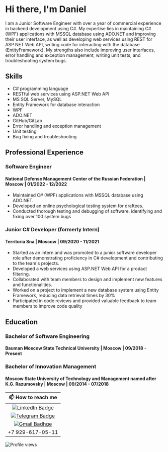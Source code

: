 # Hi there, I'm Daniel

I am a Junior Software Engineer with over a year of commercial experience in backend development using C#.
My expertise lies in maintaining C# (WPF) applications with MSSQL database using ADO.NET and improving their user interface,
as well as developing web services using REST for ASP.NET Web API, writing code for interacting with the database (EntityFramework).
My strengths also include improving user interfaces, error handling and exception management, writing unit tests, and troubleshooting system bugs.

## Skills

* C# programming language
* RESTful web services using ASP.NET Web API
* MS SQL Server, MySQL
* Entity Framework for database interaction
* WPF
* ADO.NET
* GitHub/GitLab
* Error handling and exception management
* Unit testing
* Bug fixing and troubleshooting

## Professional Experience

### Software Engineer

#### National Defense Management Center of the Russian Federation | Moscow | 01/2022 - 12/2022

* Maintained C# (WPF) applications with MSSQL database using ADO.NET.
* Developed an online psychological testing system for draftees.
* Conducted thorough testing and debugging of software, identifying and fixing over 100 system bugs

### Junior C# Developer (formerly Intern)

#### Territoria Sna | Moscow | 09/2020 - 11/2021

* Started as an intern and was promoted to a junior software developer role after demonstrating proficiency in C# development and contributing to the team's projects.
* Developed a web services using ASP.NET Web API for a prodact filtering.
* Collaborated with team members to design and implement new features and functionalities.
* Worked on a project to implement a new database system using Entity Framework, reducing data retrieval times by 30%
* Participated in code reviews and provided valuable feedback to team members to improve code quality

## Education

### Bachelor of Software Engineering

#### Bauman Moscow State Technical University | Moscow | 09/2018 - Present

### Bachelor of Innovation Management

#### Moscow State University of Technology and Management named after K.G. Razumovsky | Moscow | 09/2014 - 07/2018

| 📫 How to reach me |
| :---: |
| [![LinkedIn Badge](https://img.shields.io/badge/linkedin-%230077B5.svg?&style=for-the-badge&logo=linkedin&logoColor=white)](https://www.linkedin.com/in/sheda-vedne/) |
| [![Telegram Badge](https://img.shields.io/badge/Telegram-2CA5E0?style=for-the-badge&logo=telegram&logoColor=white)](https://t.me/Sheda_Vedne) |
| [![Gmail Badhge](https://img.shields.io/badge/Gmail-D14836?style=for-the-badge&logo=gmail&logoColor=white)](mailto:fellowers.flobot@gmail.com) |
| +7 929-617-05-11 |

![Profile views](https://komarev.com/ghpvc/?username=shedagit&style=flat-square)
